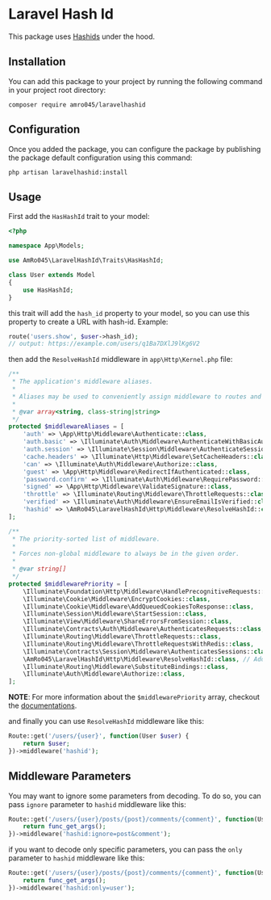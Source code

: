 # Laravel Hash Id

This package uses [Hashids](https://hashids.org/php/) under the hood.

## Installation

You can add this package to your project by running the following command in your project root directory:

```
composer require amro045/laravelhashid
```

## Configuration

Once you added the package, you can configure the package by publishing the package default configuration using this command:

```
php artisan laravelhashid:install
```

## Usage

First add the `HasHashId` trait to your model:

```php
<?php

namespace App\Models;

use AmRo045\LaravelHashId\Traits\HasHashId;

class User extends Model
{
    use HasHashId;
}

```

this trait will add the `hash_id` property to your model, so you can use this property to create a URL with hash-id. Example:
```php
route('users.show', $user->hash_id);
// output: https://example.com/users/q1Ba7DXlJ9lKg6V2
```

then add the `ResolveHashId` middleware in `app\Http\Kernel.php` file:

```php
/**
 * The application's middleware aliases.
 *
 * Aliases may be used to conveniently assign middleware to routes and groups.
 *
 * @var array<string, class-string|string>
 */
protected $middlewareAliases = [
    'auth' => \App\Http\Middleware\Authenticate::class,
    'auth.basic' => \Illuminate\Auth\Middleware\AuthenticateWithBasicAuth::class,
    'auth.session' => \Illuminate\Session\Middleware\AuthenticateSession::class,
    'cache.headers' => \Illuminate\Http\Middleware\SetCacheHeaders::class,
    'can' => \Illuminate\Auth\Middleware\Authorize::class,
    'guest' => \App\Http\Middleware\RedirectIfAuthenticated::class,
    'password.confirm' => \Illuminate\Auth\Middleware\RequirePassword::class,
    'signed' => \App\Http\Middleware\ValidateSignature::class,
    'throttle' => \Illuminate\Routing\Middleware\ThrottleRequests::class,
    'verified' => \Illuminate\Auth\Middleware\EnsureEmailIsVerified::class,
    'hashid' => \AmRo045\LaravelHashId\Http\Middleware\ResolveHashId::class, // 🖐️
];

/**
 * The priority-sorted list of middleware.
 *
 * Forces non-global middleware to always be in the given order.
 *
 * @var string[]
 */
protected $middlewarePriority = [
    \Illuminate\Foundation\Http\Middleware\HandlePrecognitiveRequests::class,
    \Illuminate\Cookie\Middleware\EncryptCookies::class,
    \Illuminate\Cookie\Middleware\AddQueuedCookiesToResponse::class,
    \Illuminate\Session\Middleware\StartSession::class,
    \Illuminate\View\Middleware\ShareErrorsFromSession::class,
    \Illuminate\Contracts\Auth\Middleware\AuthenticatesRequests::class,
    \Illuminate\Routing\Middleware\ThrottleRequests::class,
    \Illuminate\Routing\Middleware\ThrottleRequestsWithRedis::class,
    \Illuminate\Contracts\Session\Middleware\AuthenticatesSessions::class,
    \AmRo045\LaravelHashId\Http\Middleware\ResolveHashId::class, // Add before the SubstituteBindings middleware
    \Illuminate\Routing\Middleware\SubstituteBindings::class,
    \Illuminate\Auth\Middleware\Authorize::class,
];
```

**NOTE**: For more information about the `$middlewarePriority` array, checkout the [documentations](https://laravel.com/docs/10.x/middleware#sorting-middleware).

and finally you can use `ResolveHashId` middleware like this:

```php
Route::get('/users/{user}', function(User $user) {
    return $user;
})->middleware('hashid');
```

## Middleware Parameters

You may want to ignore some parameters from decoding. To do so, you can pass `ignore` parameter to `hashid` middleware like this:

```php
Route::get('/users/{user}/posts/{post}/comments/{comment}', function(User $user, Post $post, Comment $comment) {
    return func_get_args();
})->middleware('hashid:ignore=post&comment');
```
if you want to decode only specific parameters, you can pass the `only` parameter to `hashid` middleware like this:

```php
Route::get('/users/{user}/posts/{post}/comments/{comment}', function(User $user, Post $post, Comment $comment) {
    return func_get_args();
})->middleware('hashid:only=user');
```